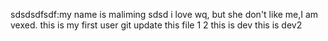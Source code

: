 sdsdsdfsdf:my name is maliming sdsd
i love wq, but she don't like me,I am vexed.
this is my first user git
update this file
1
2
this is dev
this is dev2
